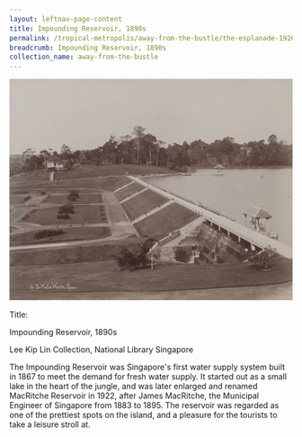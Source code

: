 ```yaml
---
layout: leftnav-page-content
title: Impounding Reservoir, 1890s
permalink: /tropical-metropolis/away-from-the-bustle/the-esplanade-1920s/
breadcrumb: Impounding Reservoir, 1890s
collection_name: away-from-the-bustle
---
```


![Impounding Reservoir, 1890s](/images/Sub3-5-The-Water-Works.jpg)
<div class="custom-caption">
<div><p>Title:</p><p>Impounding Reservoir, 1890s</p></div>
<div>Lee Kip Lin Collection, National Library Singapore</div>
</div>

The Impounding Reservoir was Singapore's first water supply system built in 1867 to meet the demand for fresh water supply. It started out as a small lake in the heart of the jungle, and was later enlarged and renamed MacRitche Reservoir in 1922, after James MacRitche, the Municipal Engineer of Singapore from 1883 to 1895. The reservoir was regarded as one of the prettiest spots on the island, and a pleasure for the tourists to take a leisure stroll at.
 
